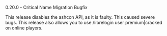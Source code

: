 0.20.0 - Critical Name Migration Bugfix

This release disables the ashcon API, as it is faulty. This caused severe bugs.
This release also allows you to use /librelogin user premium|cracked on online players.